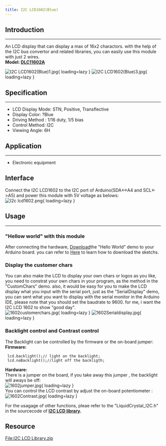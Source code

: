 ```yaml
---
title: I2C LCD1602(Blue)
---
```


## Introduction
------------

An LCD display that can display a max of 16x2 charactors. with the help of the I2C bus convertor and related libraries, you can easily use this module with just 2 wires.   
**Model: [DLC11602A](http://www.elecrow.com/i2c-2004-lcd-module-yellow-backlight-p-457.html)**

![I2C LCD1602(Blue)1.jpg](https://wiki.elecrow.com/images/thumb/4/45/I2C_LCD1602%28Blue%291.jpg/400px-I2C_LCD1602%28Blue%291.jpg){ loading=lazy }
![I2C LCD1602(Blue)3.jpg](https://wiki.elecrow.com/images/thumb/4/4e/I2C_LCD1602%28Blue%293.jpg/400px-I2C_LCD1602%28Blue%293.jpg){ loading=lazy }

## Specification
-------------

- LCD Display Mode: STN, Positive, Transflective
- Display Color: ?Blue
- Driving Method : 1/16 duty, 1/5 bias
- Control Method: I2C
- Viewing Angle: 6H

## Application
-----------

- Electronic equipment

Interface
---------

Connect the I2C LCD1602 to the I2C port of Arduino(SDA&lt;-&gt;A4 and SCL&lt;-&gt;A5) and power this module with 5V voltage as belows:  
![I2c lcd1602.png](https://wiki.elecrow.com/images/thumb/7/71/I2c_lcd1602.png/400px-I2c_lcd1602.png){ loading=lazy }

## Usage
-----

### **"Hellow world" with this module**

After connecting the hardware, [Download](#resource)the "Hello World" demo to your Arduino board. you can refer to [Here](../../how/how-to-install-the-librarys-and-upload-programs-to-arduino.md) to learn how to download the sketchs.

### **Display the customer chars**

You can also make the LCD to display your own chars or logos as you like, you need to constrat your own chars in your program, as the method in the "CustomChars" demo. also, it would be easy for you to make the LCD display what you input with the serial port, just as the "SerialDisplay" demo, you can sent what you want to display with the serial monitor in the Arduino IDE, please note that you should set the baudrate to 9600. for me, i want the I2C LCD 1602 to show "good day".  
![1602customerchars.jpg](https://wiki.elecrow.com/images/thumb/c/c8/1602customerchars.jpg/400px-1602customerchars.jpg){ loading=lazy }
![1602Serialdisplay.jpg](https://wiki.elecrow.com/images/thumb/a/ac/1602Serialdisplay.jpg/400px-1602Serialdisplay.jpg){ loading=lazy }

### **Backlight control and Contrast control**

The Backlight can be controlled by the firmware or the on-board jumper:  
**Firmware:**

```
 lcd.backlight();// light on the backlight;
 lcd.noBacklight();//light off the backligth;
```


**Hardware:**  
There is a jumper on the board, if you take away this jumper , the backlight will aways be off:  
![1602jumper.jpg](https://wiki.elecrow.com/images/thumb/6/60/1602jumper.jpg/600px-1602jumper.jpg){ loading=lazy }  
You can control the LCD contrast by adjust the on-board potentiometer :  
![1602Contrast.jpg](https://wiki.elecrow.com/images/thumb/9/9d/1602Contrast.jpg/600px-1602Contrast.jpg){ loading=lazy }

For the usagage of other functions, pleae refer to the "LiquidCrystal\_I2C.h" in the sourcecode of **[I2C LCD library](http://www.elecrow.com/wiki/images/0/05/I2C_LCD_Library.zip).**

Resource
--------

[File:I2C LCD Library.zip](http://www.elecrow.com/wiki/images/0/05/I2C_LCD_Library.zip "File:I2C LCD Library.zip")